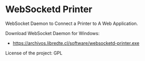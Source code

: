 WebSocketd Printer
=================

WebSocket Daemon to Connect a Printer to A Web Application.

Download WebSocket Daemon for Windows:
* https://archivos.libredte.cl/software/websocketd-printer.exe

License of the project: GPL
